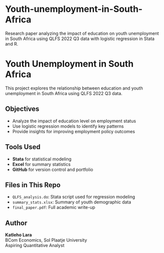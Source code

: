 # Youth-unemployment-in-South-Africa
Research paper analyzing the impact of education on youth unemployment in South Africa using QLFS 2022 Q3 data with logistic regression in Stata and R.
# Youth Unemployment in South Africa
This project explores the relationship between education and youth unemployment in South Africa using QLFS 2022 Q3 data.
## Objectives
- Analyze the impact of education level on employment status
- Use logistic regression models to identify key patterns
- Provide insights for improving employment policy outcomes
## Tools Used
- **Stata** for statistical modeling
- **Excel** for summary statistics
- **GitHub** for version control and portfolio
## Files in This Repo
- `QLFS_analysis.do`: Stata script used for regression modeling
- `summary_stats.xlsx`: Summary of youth demographic data
- `final_paper.pdf`: Full academic write-up
## Author
**Katleho Lara**  
BCom Economics, Sol Plaatje University  
Aspiring Quantitative Analyst  
